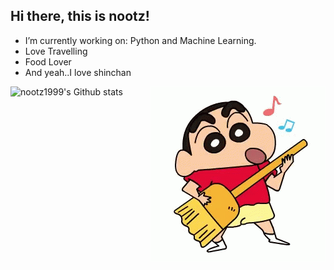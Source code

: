 ## Hi there, this is nootz!

- I’m currently working on: Python and Machine Learning.
- Love Travelling
- Food Lover
- And yeah..I love shinchan

<img align="right" alt="GIF" src="shinchan3.gif" />


![nootz1999's Github stats](https://github-readme-stats.vercel.app/api?username=nootz1999&show_icons=true&theme=radical)
